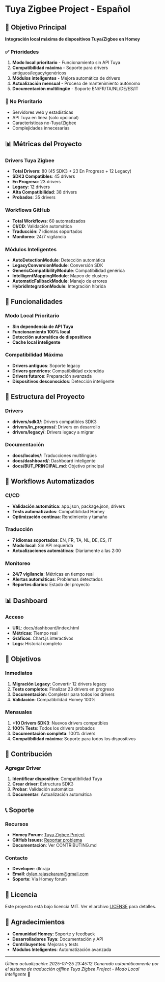 # Tuya Zigbee Project - Español

## 🎯 Objetivo Principal
**Integración local máxima de dispositivos Tuya/Zigbee en Homey**

### ✅ Prioridades
1. **Modo local prioritario** - Funcionamiento sin API Tuya
2. **Compatibilidad máxima** - Soporte para drivers antiguos/legacy/genéricos
3. **Módulos inteligentes** - Mejora automática de drivers
4. **Actualización mensual** - Proceso de mantenimiento autónomo
5. **Documentación multilingüe** - Soporte EN/FR/TA/NL/DE/ES/IT

### 🚫 No Prioritario
- Servidores web y estadísticas
- API Tuya en línea (solo opcional)
- Características no-Tuya/Zigbee
- Complejidades innecesarias

## 📊 Métricas del Proyecto

### Drivers Tuya Zigbee
- **Total Drivers**: 80 (45 SDK3 + 23 En Progreso + 12 Legacy)
- **SDK3 Compatibles**: 45 drivers
- **En Progreso**: 23 drivers
- **Legacy**: 12 drivers
- **Alta Compatibilidad**: 38 drivers
- **Probados**: 35 drivers

### Workflows GitHub
- **Total Workflows**: 60 automatizados
- **CI/CD**: Validación automática
- **Traducción**: 7 idiomas soportados
- **Monitoreo**: 24/7 vigilancia

### Módulos Inteligentes
- **AutoDetectionModule**: Detección automática
- **LegacyConversionModule**: Conversión SDK
- **GenericCompatibilityModule**: Compatibilidad genérica
- **IntelligentMappingModule**: Mapeo de clusters
- **AutomaticFallbackModule**: Manejo de errores
- **HybridIntegrationModule**: Integración híbrida

## 🚀 Funcionalidades

### Modo Local Prioritario
- **Sin dependencia de API Tuya**
- **Funcionamiento 100% local**
- **Detección automática de dispositivos**
- **Cache local inteligente**

### Compatibilidad Máxima
- **Drivers antiguos**: Soporte legacy
- **Drivers genéricos**: Compatibilidad extendida
- **Drivers futuros**: Preparación avanzada
- **Dispositivos desconocidos**: Detección inteligente

## 📁 Estructura del Proyecto

### Drivers
- **drivers/sdk3/**: Drivers compatibles SDK3
- **drivers/in_progress/**: Drivers en desarrollo
- **drivers/legacy/**: Drivers legacy a migrar

### Documentación
- **docs/locales/**: Traducciones multilingües
- **docs/dashboard/**: Dashboard inteligente
- **docs/BUT_PRINCIPAL.md**: Objetivo principal

## 🔄 Workflows Automatizados

### CI/CD
- **Validación automática**: app.json, package.json, drivers
- **Tests automatizados**: Compatibilidad Homey
- **Optimización continua**: Rendimiento y tamaño

### Traducción
- **7 idiomas soportados**: EN, FR, TA, NL, DE, ES, IT
- **Modo local**: Sin API requerida
- **Actualizaciones automáticas**: Diariamente a las 2:00

### Monitoreo
- **24/7 vigilancia**: Métricas en tiempo real
- **Alertas automáticas**: Problemas detectados
- **Reportes diarios**: Estado del proyecto

## 📊 Dashboard

### Acceso
- **URL**: docs/dashboard/index.html
- **Métricas**: Tiempo real
- **Gráficos**: Chart.js interactivos
- **Logs**: Historial completo

## 🎯 Objetivos

### Inmediatos
1. **Migración Legacy**: Convertir 12 drivers legacy
2. **Tests completos**: Finalizar 23 drivers en progreso
3. **Documentación**: Completar para todos los drivers
4. **Validación**: Compatibilidad Homey 100%

### Mensuales
1. **+10 Drivers SDK3**: Nuevos drivers compatibles
2. **100% Tests**: Todos los drivers probados
3. **Documentación completa**: 100% drivers
4. **Compatibilidad máxima**: Soporte para todos los dispositivos

## 🤝 Contribución

### Agregar Driver
1. **Identificar dispositivo**: Compatibilidad Tuya
2. **Crear driver**: Estructura SDK3
3. **Probar**: Validación automática
4. **Documentar**: Actualización automática

## 📞 Soporte

### Recursos
- **Homey Forum**: [Tuya Zigbee Project](https://community.homey.app/)
- **GitHub Issues**: [Reportar problema](https://github.com/dlnraja/com.tuya.zigbee/issues)
- **Documentación**: Ver CONTRIBUTING.md

### Contacto
- **Developer**: dlnraja
- **Email**: dylan.rajasekaram@gmail.com
- **Soporte**: Via Homey forum

## 📄 Licencia

Este proyecto está bajo licencia MIT. Ver el archivo [LICENSE](LICENSE) para detalles.

## 🙏 Agradecimientos

- **Comunidad Homey**: Soporte y feedback
- **Desarrolladores Tuya**: Documentación y API
- **Contribuyentes**: Mejoras y tests
- **Módulos Inteligentes**: Automatización avanzada

---

*Última actualización: 2025-07-25 23:45:12*
*Generado automáticamente por el sistema de traducción offline*
*Tuya Zigbee Project - Modo Local Inteligente* 🚀



